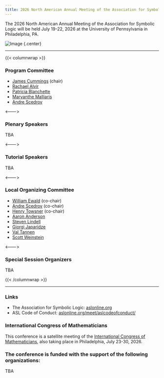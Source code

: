 ```yaml
---
title: 2026 North American Annual Meeting of the Association for Symbolic Logic
---
```


The 2026 North American Annual Meeting of the Association for Symbolic Logic will be held July 19-22, 2026 at the University of Pennsylvania in Philadelphia, PA.

![Image](images/philly_skyline_nadine_bradbury.jpg)
{.center}

---

{{< columnwrap >}}

### Program Committee

- [James Cummings](https://www.math.cmu.edu/users/jcumming/) (chair)
- [Rachael Alvir](https://uwaterloo.ca/scholar/r2alvir)
- [Patricia Blanchette](https://sites.nd.edu/patricia-blanchette/)
- [Maryanthe Malliaris](https://math.uchicago.edu/~mem/)
- [Andre Scedrov](https://www.cis.upenn.edu/~scedrov/)

<--->

### Plenary Speakers

TBA

<--->

### Tutorial Speakers

TBA

<--->

### Local Organizing Committee

- [William Ewald](https://www.law.upenn.edu/faculty/wewald) (co-chair)
- [Andre Scedrov](https://www.cis.upenn.edu/~scedrov/) (co-chair)
- [Henry Towsner](https://www.sas.upenn.edu/~htowsner/) (co-chair)
- [Aaron Anderson](https://awainverse.github.io/)
- [Steven Lindell](https://www.haverford.edu/users/slindell)
- [Giorgi Japaridze](http://www.csc.villanova.edu/~japaridz/)
- [Val Tannen](https://www.cis.upenn.edu/~val/home.html)
- [Scott Weinstein](https://www.cis.upenn.edu/~weinstei/)

<--->

### Special Session Organizers

TBA

{{< /columnwrap >}}

---

### Links

- The Association for Symbolic Logic: [aslonline.org](https://aslonline.org)
- ASL Code of Conduct: [aslonline.org/meet/aslcodeofconduct/](https://aslonline.org/meet/aslcodeofconduct/)

### International Congress of Mathematicians

This conference is a satellite meeting of the [International Congress of Mathematicians](https://www.icm2026.org/), also taking place in Philadelphia, July 23-30, 2026.

### The conference is funded with the support of the following organizations:

TBA